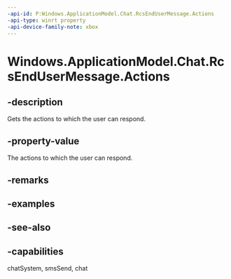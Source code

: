 ```yaml
---
-api-id: P:Windows.ApplicationModel.Chat.RcsEndUserMessage.Actions
-api-type: winrt property
-api-device-family-note: xbox
---
```


<!-- Property syntax
public Windows.Foundation.Collections.IVectorView<Windows.ApplicationModel.Chat.RcsEndUserMessageAction> Actions { get; }
-->

# Windows.ApplicationModel.Chat.RcsEndUserMessage.Actions

## -description
Gets the actions to which the user can respond.

## -property-value
The actions to which the user can respond.

## -remarks

## -examples

## -see-also

## -capabilities
chatSystem, smsSend, chat
